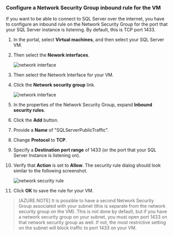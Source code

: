 ### Configure a Network Security Group inbound rule for the VM

If you want to be able to connect to SQL Server over the internet, you have to configure an inbound rule on the Network Security Group for the port that your SQL Server instance is listening. By default, this is TCP port 1433.

1. In the portal, select **Virtual machines**, and then select your SQL Server VM.

3. Then select the **Nework interfaces**.

	![network interface](./media/virtual-machines-sql-server-connection-steps/rm-network-interface.png)

4. Then select the Network Interface for your VM.

4. Click the **Network security group** link.

	![network interface](./media/virtual-machines-sql-server-connection-steps/rm-network-security-group.png)

6. In the properties of the Network Security Group, expand **Inbound security rules**.

5. Click the **Add** button.

6. Provide a **Name** of "SQLServerPublicTraffic".

7. Change **Protocol** to **TCP**.

8. Specify a **Destination port range** of 1433 (or the port that your SQL Server Instance is listening on).

9. Verify that **Action** is set to **Allow**. The security rule dialog should look similar to the following screenshot.

	![network security rule](./media/virtual-machines-sql-server-connection-steps/rm-network-security-rule.png)

9. Click **OK** to save the rule for your VM.

>[AZURE.NOTE] It is possible to have a second Network Security Group associated with your subnet (this is separate from the network security group on the VM). This is not done by default, but if you have a network security group on your subnet, you must open port 1433 on that network security group as well. If not, the most restrictive setting on the subnet will block traffic to port 1433 on your VM. 
